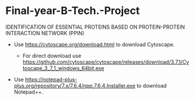 # Final-year-B-Tech.-Project
IDENTIFICATION OF ESSENTIAL PROTEINS BASED ON PROTEIN-PROTEIN INTERACTION NETWORK (PPIN)

- Use https://cytoscape.org/download.html to download Cytoscape.
  - For direct download use https://github.com/cytoscape/cytoscape/releases/download/3.7.1/Cytoscape_3_7_1_windows_64bit.exe

- Use https://notepad-plus-plus.org/repository/7.x/7.6.4/npp.7.6.4.Installer.exe to download Notepad++.
